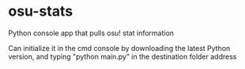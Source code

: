 # osu-stats
Python console app that pulls osu! stat information

Can initialize it in the cmd console by downloading the latest Python version, and typing "python main.py" in the destination folder address
